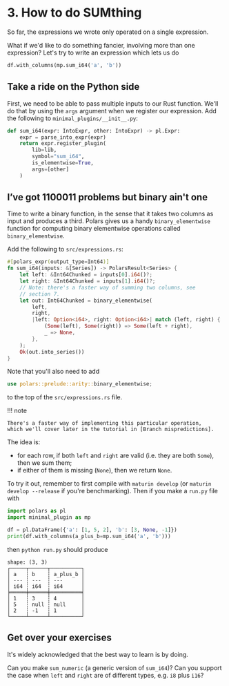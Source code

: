 # 3. How to do SUMthing

So far, the expressions we wrote only operated on a single expression.

What if we'd like to do something fancier, involving more than one expression?
Let's try to write an expression which lets us do

```python
df.with_columns(mp.sum_i64('a', 'b'))
```

## Take a ride on the Python side

First, we need to be able to pass multiple inputs to our Rust function. We'll do that
by using the `args` argument when we register our expression. Add the following to
`minimal_plugins/__init__.py`:

```python
def sum_i64(expr: IntoExpr, other: IntoExpr) -> pl.Expr:
    expr = parse_into_expr(expr)
    return expr.register_plugin(
        lib=lib,
        symbol="sum_i64",
        is_elementwise=True,
        args=[other]
    )
```

## I’ve got 1100011 problems but binary ain't one

Time to write a binary function, in the sense that it takes two
columns as input and produces a third.
Polars gives us a handy `binary_elementwise` function for computing binary elementwise operations
called `binary_elementwise`.

Add the following to `src/expressions.rs`:

```Rust
#[polars_expr(output_type=Int64)]
fn sum_i64(inputs: &[Series]) -> PolarsResult<Series> {
    let left: &Int64Chunked = inputs[0].i64()?;
    let right: &Int64Chunked = inputs[1].i64()?;
    // Note: there's a faster way of summing two columns, see
    // section 7.
    let out: Int64Chunked = binary_elementwise(
        left,
        right,
        |left: Option<i64>, right: Option<i64>| match (left, right) {
            (Some(left), Some(right)) => Some(left + right),
            _ => None,
        },
    );
    Ok(out.into_series())
}
```
Note that you'll also need to add
```Rust
use polars::prelude::arity::binary_elementwise;
```
to the top of the `src/expressions.rs` file.

!!! note

    There's a faster way of implementing this particular operation,
    which we'll cover later in the tutorial in [Branch mispredictions].

The idea is:

- for each row, if both `left` and `right` are valid (i.e. they are both
  `Some`), then we sum them;
- if either of them is missing (`None`), then we return `None`.

To try it out, remember to first compile with `maturin develop`
(or `maturin develop --release` if you're benchmarking). Then
if you make a `run.py` file with
```python
import polars as pl
import minimal_plugin as mp

df = pl.DataFrame({'a': [1, 5, 2], 'b': [3, None, -1]})
print(df.with_columns(a_plus_b=mp.sum_i64('a', 'b')))
```
then `python run.py` should produce
```
shape: (3, 3)
┌─────┬──────┬──────────┐
│ a   ┆ b    ┆ a_plus_b │
│ --- ┆ ---  ┆ ---      │
│ i64 ┆ i64  ┆ i64      │
╞═════╪══════╪══════════╡
│ 1   ┆ 3    ┆ 4        │
│ 5   ┆ null ┆ null     │
│ 2   ┆ -1   ┆ 1        │
└─────┴──────┴──────────┘
```

  [Branch mispredictions]: ../branch_mispredictions/

## Get over your exercises

It's widely acknowledged that the best way to learn is by doing.

Can you make `sum_numeric` (a generic version of `sum_i64`)?
Can you support the case when `left` and `right` are of different
types, e.g. `i8` plus `i16`?
